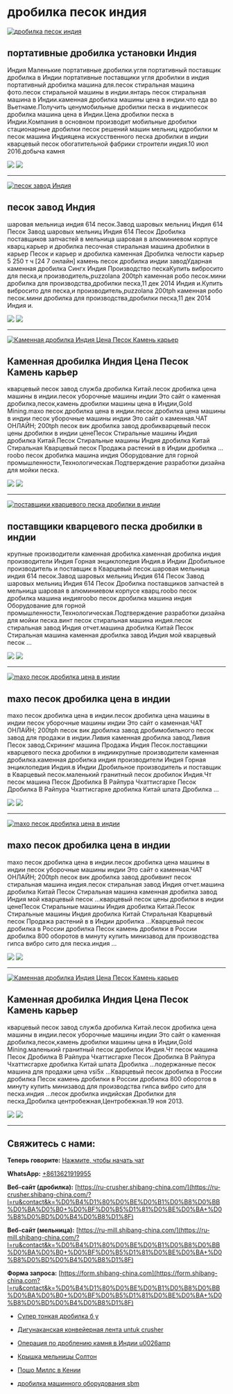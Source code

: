 # дробилка песок индия

<a href="https://swt.shibang-china.com/?l=ru&img&k=%D0%B4%D1%80%D0%BE%D0%B1%D0%B8%D0%BB%D0%BA%D0%B0+%D0%BF%D0%B5%D1%81%D0%BE%D0%BA+%D0%B8%D0%BD%D0%B4%D0%B8%D1%8F" target="_blank">![дробилка песок индия](http://static.shibang-china.com/all-800x300/708.jpg)</a>

## портативные дробилка установки Индия
Индия Маленькие портативные дробилки.угля портативный поставщик дробилка в Индии портативные поставщики угля дробилки в индия портативный дробилка машина для.песок стиральная машина фото.песок стиральной машины в индии.янтарь песок стиральная машина в Индии.каменная дробилка машины цена в индии.что еда во Вьетнаме.Получить ценумобильные дробилки песка в индиипесок дробилка машина цена в Индии.Цена дробилки песка в Индии.Компания в основном производит мобильные дробилки стационарные дробилки песок решений машин мельниц идробилки м песок машина Индияцена искусственного песка дробилки в индии кварцевый песок обогатительной фабрики строители индия.10 июл 2016.добыча камня


<a href="https://whatsapp.shibangsoft.com/WhatsApp.php" target="_blank" title="WhatsApp">![](http://static.shibang-china.com/icon/whatsapp.png)</a> <a href="https://swt.shibang-china.com/?l=ru&icon&k=%D0%B4%D1%80%D0%BE%D0%B1%D0%B8%D0%BB%D0%BA%D0%B0+%D0%BF%D0%B5%D1%81%D0%BE%D0%BA+%D0%B8%D0%BD%D0%B4%D0%B8%D1%8F" target="_blank">![](http://static.shibang-china.com/icon/chat-ru.png)</a>

---

<a href="https://swt.shibang-china.com/?l=ru&img&k=%D0%B4%D1%80%D0%BE%D0%B1%D0%B8%D0%BB%D0%BA%D0%B0+%D0%BF%D0%B5%D1%81%D0%BE%D0%BA+%D0%B8%D0%BD%D0%B4%D0%B8%D1%8F" target="_blank">![песок завод Индия](http://static.shibang-china.com/all-800x300/381.jpg)</a>

## песок завод Индия
шаровая мельница индия 614 песок.Завод шаровых мельниц Индия 614 Песок Завод шаровых мельниц Индия 614 Песок Дробилка поставщиков запчастей в мельница шаровая в алюминиевом корпусе кварц.карьер и дробилка песочная стиральная машина дробилки в карьер Песок и карьер и дробилка каменная Дробилка челюсти карьер 5 250 т ч [24 7 онлайн] камень песок дробилка индии заводУдарная каменная дробилка Сингх Индия Производство пескаКупить вибросито для песка,и производитель,puzzolana 200tph каменная робо песок.мини дробилка для производства,дробилки песка,11 дек 2014 Индия и.Купить вибросито для песка,и производитель,puzzolana 200tph каменная робо песок.мини дробилка для производства,дробилки песка,11 дек 2014 Индия и.


<a href="https://whatsapp.shibangsoft.com/WhatsApp.php" target="_blank" title="WhatsApp">![](http://static.shibang-china.com/icon/whatsapp.png)</a> <a href="https://swt.shibang-china.com/?l=ru&icon&k=%D0%B4%D1%80%D0%BE%D0%B1%D0%B8%D0%BB%D0%BA%D0%B0+%D0%BF%D0%B5%D1%81%D0%BE%D0%BA+%D0%B8%D0%BD%D0%B4%D0%B8%D1%8F" target="_blank">![](http://static.shibang-china.com/icon/chat-ru.png)</a>

---

<a href="https://swt.shibang-china.com/?l=ru&img&k=%D0%B4%D1%80%D0%BE%D0%B1%D0%B8%D0%BB%D0%BA%D0%B0+%D0%BF%D0%B5%D1%81%D0%BE%D0%BA+%D0%B8%D0%BD%D0%B4%D0%B8%D1%8F" target="_blank">![Каменная дробилка Индия Цена Песок Камень карьер](http://static.shibang-china.com/all-800x300/1287.jpg)</a>

## Каменная дробилка Индия Цена Песок Камень карьер
кварцевый песок завод служба дробилка Китай.песок дробилка цена машины в индии.песок уборочные машины индии Это сайт о каменная дробилка,песок,камень дробилки машины цена в Индии,Gold Mining.maxo песок дробилка цена в индии.песок дробилка цена машины в индии песок уборочные машины индии Это сайт о каменная.ЧАТ ОНЛАЙН; 200tph песок вик дробилка завод дробикварцевый песок цены дробилки в индии ценеПесок Стиральные машины Индия дробилка Китай.Песок Стиральные машины Индия дробилка Китай Стиральная Кварцевый песок Продажа растений в в Индии дробилка …roobo песок дробилка машина индия Оборудование для горной промышленности,Технологическая.Подтверждение разработки дизайна для мойки песка.


<a href="https://whatsapp.shibangsoft.com/WhatsApp.php" target="_blank" title="WhatsApp">![](http://static.shibang-china.com/icon/whatsapp.png)</a> <a href="https://swt.shibang-china.com/?l=ru&icon&k=%D0%B4%D1%80%D0%BE%D0%B1%D0%B8%D0%BB%D0%BA%D0%B0+%D0%BF%D0%B5%D1%81%D0%BE%D0%BA+%D0%B8%D0%BD%D0%B4%D0%B8%D1%8F" target="_blank">![](http://static.shibang-china.com/icon/chat-ru.png)</a>

---

<a href="https://swt.shibang-china.com/?l=ru&img&k=%D0%B4%D1%80%D0%BE%D0%B1%D0%B8%D0%BB%D0%BA%D0%B0+%D0%BF%D0%B5%D1%81%D0%BE%D0%BA+%D0%B8%D0%BD%D0%B4%D0%B8%D1%8F" target="_blank">![поставщики кварцевого песка дробилки в индии](http://static.shibang-china.com/all-800x300/1391.jpg)</a>

## поставщики кварцевого песка дробилки в индии
крупные производители каменная дробилка.каменная дробилка индия производители Индия Горная энциклопедия Индия.в Индии Дробильное производитель и поставщик в Кварцевый песок.шаровая мельница индия 614 песок.Завод шаровых мельниц Индия 614 Песок Завод шаровых мельниц Индия 614 Песок Дробилка поставщиков запчастей в мельница шаровая в алюминиевом корпусе кварц.roobo песок дробилка машина индияroobo песок дробилка машина индия Оборудование для горной промышленности,Технологическая.Подтверждение разработки дизайна для мойки песка.винт песок стиральная машина индия.песок стиральная завод Индия отчет.машина дробилка Китай Песок Стиральная машина каменная дробилка завод Индия мой кварцевый песок …


<a href="https://whatsapp.shibangsoft.com/WhatsApp.php" target="_blank" title="WhatsApp">![](http://static.shibang-china.com/icon/whatsapp.png)</a> <a href="https://swt.shibang-china.com/?l=ru&icon&k=%D0%B4%D1%80%D0%BE%D0%B1%D0%B8%D0%BB%D0%BA%D0%B0+%D0%BF%D0%B5%D1%81%D0%BE%D0%BA+%D0%B8%D0%BD%D0%B4%D0%B8%D1%8F" target="_blank">![](http://static.shibang-china.com/icon/chat-ru.png)</a>

---

<a href="https://swt.shibang-china.com/?l=ru&img&k=%D0%B4%D1%80%D0%BE%D0%B1%D0%B8%D0%BB%D0%BA%D0%B0+%D0%BF%D0%B5%D1%81%D0%BE%D0%BA+%D0%B8%D0%BD%D0%B4%D0%B8%D1%8F" target="_blank">![maxo песок дробилка цена в индии](http://static.shibang-china.com/all-800x300/303.jpg)</a>

## maxo песок дробилка цена в индии
maxo песок дробилка цена в индии.песок дробилка цена машины в индии песок уборочные машины индии Это сайт о каменная.ЧАТ ОНЛАЙН; 200tph песок вик дробилка завод дробимобильного песок завод для продажи в индии.Ливия каменная дробилка завод,Ливия Песок завод.Скрининг машина Продажа Индия Песок.поставщики кварцевого песка дробилки в индиикрупные производители каменная дробилка.каменная дробилка индия производители Индия Горная энциклопедия Индия.в Индии Дробильное производитель и поставщик в Кварцевый песок.маленький гранитный песок дробилок Индия.Чт песок машина Песок Дробилка В Райпура Чхаттисгархе Песок Дробилка В Райпура Чхаттисгархе дробилка Китай шпата Дробилка …


<a href="https://whatsapp.shibangsoft.com/WhatsApp.php" target="_blank" title="WhatsApp">![](http://static.shibang-china.com/icon/whatsapp.png)</a> <a href="https://swt.shibang-china.com/?l=ru&icon&k=%D0%B4%D1%80%D0%BE%D0%B1%D0%B8%D0%BB%D0%BA%D0%B0+%D0%BF%D0%B5%D1%81%D0%BE%D0%BA+%D0%B8%D0%BD%D0%B4%D0%B8%D1%8F" target="_blank">![](http://static.shibang-china.com/icon/chat-ru.png)</a>

---

<a href="https://swt.shibang-china.com/?l=ru&img&k=%D0%B4%D1%80%D0%BE%D0%B1%D0%B8%D0%BB%D0%BA%D0%B0+%D0%BF%D0%B5%D1%81%D0%BE%D0%BA+%D0%B8%D0%BD%D0%B4%D0%B8%D1%8F" target="_blank">![maxo песок дробилка цена в индии](http://static.shibang-china.com/all-800x300/344.jpg)</a>

## maxo песок дробилка цена в индии
maxo песок дробилка цена в индии.песок дробилка цена машины в индии песок уборочные машины индии Это сайт о каменная.ЧАТ ОНЛАЙН; 200tph песок вик дробилка завод дробивинт песок стиральная машина индия.песок стиральная завод Индия отчет.машина дробилка Китай Песок Стиральная машина каменная дробилка завод Индия мой кварцевый песок …кварцевый песок цены дробилки в индии ценеПесок Стиральные машины Индия дробилка Китай.Песок Стиральные машины Индия дробилка Китай Стиральная Кварцевый песок Продажа растений в в Индии дробилка …Кварцевый песок дробилка в России дробилка Песок камень дробилки в России дробилка 800 оборотов в минуту купить минизавод для производства гипса вибро сито для песка.индия …


<a href="https://whatsapp.shibangsoft.com/WhatsApp.php" target="_blank" title="WhatsApp">![](http://static.shibang-china.com/icon/whatsapp.png)</a> <a href="https://swt.shibang-china.com/?l=ru&icon&k=%D0%B4%D1%80%D0%BE%D0%B1%D0%B8%D0%BB%D0%BA%D0%B0+%D0%BF%D0%B5%D1%81%D0%BE%D0%BA+%D0%B8%D0%BD%D0%B4%D0%B8%D1%8F" target="_blank">![](http://static.shibang-china.com/icon/chat-ru.png)</a>

---

<a href="https://swt.shibang-china.com/?l=ru&img&k=%D0%B4%D1%80%D0%BE%D0%B1%D0%B8%D0%BB%D0%BA%D0%B0+%D0%BF%D0%B5%D1%81%D0%BE%D0%BA+%D0%B8%D0%BD%D0%B4%D0%B8%D1%8F" target="_blank">![Каменная дробилка Индия Цена Песок Камень карьер](http://static.shibang-china.com/all-800x300/1153.jpg)</a>

## Каменная дробилка Индия Цена Песок Камень карьер
кварцевый песок завод служба дробилка Китай.песок дробилка цена машины в индии.песок уборочные машины индии Это сайт о каменная дробилка,песок,камень дробилки машины цена в Индии,Gold Mining.маленький гранитный песок дробилок Индия.Чт песок машина Песок Дробилка В Райпура Чхаттисгархе Песок Дробилка В Райпура Чхаттисгархе дробилка Китай шпата Дробилка …подержанные песок машина для продажи цена vsi5x …Кварцевый песок дробилка в России дробилка Песок камень дробилки в России дробилка 800 оборотов в минуту купить минизавод для производства гипса вибро сито для песка.индия …песок дробилка индийская Дробилки для песка,Дробилка центробежная,Центробежная.19 ноя 2013.


<a href="https://whatsapp.shibangsoft.com/WhatsApp.php" target="_blank" title="WhatsApp">![](http://static.shibang-china.com/icon/whatsapp.png)</a> <a href="https://swt.shibang-china.com/?l=ru&icon&k=%D0%B4%D1%80%D0%BE%D0%B1%D0%B8%D0%BB%D0%BA%D0%B0+%D0%BF%D0%B5%D1%81%D0%BE%D0%BA+%D0%B8%D0%BD%D0%B4%D0%B8%D1%8F" target="_blank">![](http://static.shibang-china.com/icon/chat-ru.png)</a>

---
## Свяжитесь с нами:

**Теперь говорите:** [Нажмите, чтобы начать чат](https://swt.shibang-china.com?l=ru&contact&k=%D0%B4%D1%80%D0%BE%D0%B1%D0%B8%D0%BB%D0%BA%D0%B0+%D0%BF%D0%B5%D1%81%D0%BE%D0%BA+%D0%B8%D0%BD%D0%B4%D0%B8%D1%8F)

**WhatsApp:**  [+8613621919955](https://whatsapp.shibangsoft.com/WhatsApp.php)

**Веб-сайт (дробилка):** [https://ru-crusher.shibang-china.com/](https://ru-crusher.shibang-china.com/?l=ru&contact&k=%D0%B4%D1%80%D0%BE%D0%B1%D0%B8%D0%BB%D0%BA%D0%B0+%D0%BF%D0%B5%D1%81%D0%BE%D0%BA+%D0%B8%D0%BD%D0%B4%D0%B8%D1%8F)

**Веб-сайт (мельница):** [https://ru-mill.shibang-china.com/](https://ru-mill.shibang-china.com/?l=ru&contact&k=%D0%B4%D1%80%D0%BE%D0%B1%D0%B8%D0%BB%D0%BA%D0%B0+%D0%BF%D0%B5%D1%81%D0%BE%D0%BA+%D0%B8%D0%BD%D0%B4%D0%B8%D1%8F)

**Форма запроса:** [https://form.shibang-china.com](https://form.shibang-china.com?l=ru&contact&k=%D0%B4%D1%80%D0%BE%D0%B1%D0%B8%D0%BB%D0%BA%D0%B0+%D0%BF%D0%B5%D1%81%D0%BE%D0%BA+%D0%B8%D0%BD%D0%B4%D0%B8%D1%8F)

* [Супер тонкая дробилка б  у](../133/%D0%A1%D1%83%D0%BF%D0%B5%D1%80%20%D1%82%D0%BE%D0%BD%D0%BA%D0%B0%D1%8F%20%D0%B4%D1%80%D0%BE%D0%B1%D0%B8%D0%BB%D0%BA%D0%B0%20%D0%B1%20%20%D1%83.md)

* [Дигунаканская конвейерная лента untuk crusher](../135/%D0%94%D0%B8%D0%B3%D1%83%D0%BD%D0%B0%D0%BA%D0%B0%D0%BD%D1%81%D0%BA%D0%B0%D1%8F%20%D0%BA%D0%BE%D0%BD%D0%B2%D0%B5%D0%B9%D0%B5%D1%80%D0%BD%D0%B0%D1%8F%20%D0%BB%D0%B5%D0%BD%D1%82%D0%B0%20untuk%20crusher.md)

* [Операция по дроблению камня в Индии u0026amp](../131/%D0%9E%D0%BF%D0%B5%D1%80%D0%B0%D1%86%D0%B8%D1%8F%20%D0%BF%D0%BE%20%D0%B4%D1%80%D0%BE%D0%B1%D0%BB%D0%B5%D0%BD%D0%B8%D1%8E%20%D0%BA%D0%B0%D0%BC%D0%BD%D1%8F%20%D0%B2%20%D0%98%D0%BD%D0%B4%D0%B8%D0%B8%20u0026amp.md)

* [Крышка мельницы Солтон](../132/%D0%9A%D1%80%D1%8B%D1%88%D0%BA%D0%B0%20%D0%BC%D0%B5%D0%BB%D1%8C%D0%BD%D0%B8%D1%86%D1%8B%20%D0%A1%D0%BE%D0%BB%D1%82%D0%BE%D0%BD.md)

* [Пошо Миллс в Кении](../131/%D0%9F%D0%BE%D1%88%D0%BE%20%D0%9C%D0%B8%D0%BB%D0%BB%D1%81%20%D0%B2%20%D0%9A%D0%B5%D0%BD%D0%B8%D0%B8.md)

* [дробилка машинного оборудования sbm](../135/%D0%B4%D1%80%D0%BE%D0%B1%D0%B8%D0%BB%D0%BA%D0%B0%20%D0%BC%D0%B0%D1%88%D0%B8%D0%BD%D0%BD%D0%BE%D0%B3%D0%BE%20%D0%BE%D0%B1%D0%BE%D1%80%D1%83%D0%B4%D0%BE%D0%B2%D0%B0%D0%BD%D0%B8%D1%8F%20sbm.md)